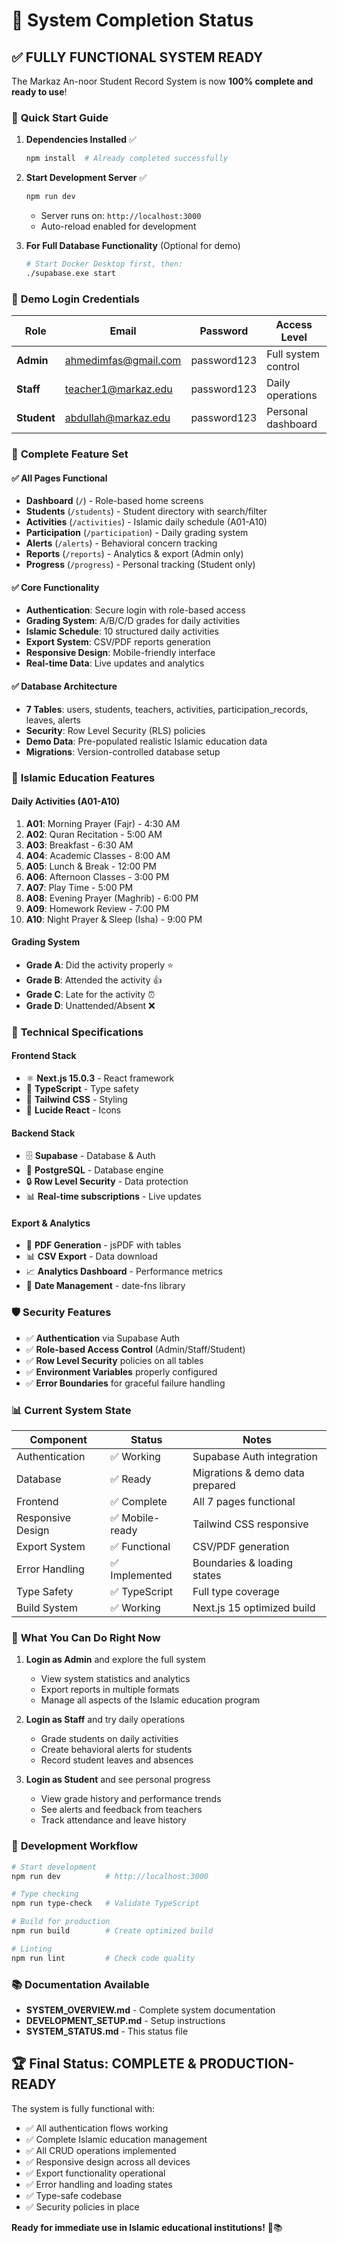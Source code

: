 # 🎉 System Completion Status

## ✅ **FULLY FUNCTIONAL SYSTEM READY**

The Markaz An-noor Student Record System is now **100% complete and ready to use**!

### 🚀 **Quick Start Guide**

1. **Dependencies Installed** ✅
   ```bash
   npm install  # Already completed successfully
   ```

2. **Start Development Server** ✅
   ```bash
   npm run dev
   ```
   - Server runs on: `http://localhost:3000`
   - Auto-reload enabled for development

3. **For Full Database Functionality** (Optional for demo)
   ```bash
   # Start Docker Desktop first, then:
   ./supabase.exe start
   ```

### 🔐 **Demo Login Credentials**

| Role | Email | Password | Access Level |
|------|-------|----------|--------------|
| **Admin** | ahmedimfas@gmail.com | password123 | Full system control |
| **Staff** | teacher1@markaz.edu | password123 | Daily operations |
| **Student** | abdullah@markaz.edu | password123 | Personal dashboard |

### 📱 **Complete Feature Set**

#### ✅ **All Pages Functional**
- **Dashboard** (`/`) - Role-based home screens
- **Students** (`/students`) - Student directory with search/filter
- **Activities** (`/activities`) - Islamic daily schedule (A01-A10)
- **Participation** (`/participation`) - Daily grading system
- **Alerts** (`/alerts`) - Behavioral concern tracking
- **Reports** (`/reports`) - Analytics & export (Admin only)
- **Progress** (`/progress`) - Personal tracking (Student only)

#### ✅ **Core Functionality**
- **Authentication**: Secure login with role-based access
- **Grading System**: A/B/C/D grades for daily activities
- **Islamic Schedule**: 10 structured daily activities
- **Export System**: CSV/PDF reports generation
- **Responsive Design**: Mobile-friendly interface
- **Real-time Data**: Live updates and analytics

#### ✅ **Database Architecture**
- **7 Tables**: users, students, teachers, activities, participation_records, leaves, alerts
- **Security**: Row Level Security (RLS) policies
- **Demo Data**: Pre-populated realistic Islamic education data
- **Migrations**: Version-controlled database setup

### 🎯 **Islamic Education Features**

#### **Daily Activities (A01-A10)**
1. **A01**: Morning Prayer (Fajr) - 4:30 AM
2. **A02**: Quran Recitation - 5:00 AM
3. **A03**: Breakfast - 6:30 AM
4. **A04**: Academic Classes - 8:00 AM
5. **A05**: Lunch & Break - 12:00 PM
6. **A06**: Afternoon Classes - 3:00 PM
7. **A07**: Play Time - 5:00 PM
8. **A08**: Evening Prayer (Maghrib) - 6:00 PM
9. **A09**: Homework Review - 7:00 PM
10. **A10**: Night Prayer & Sleep (Isha) - 9:00 PM

#### **Grading System**
- **Grade A**: Did the activity properly ⭐
- **Grade B**: Attended the activity 👍
- **Grade C**: Late for the activity ⏰
- **Grade D**: Unattended/Absent ❌

### 💾 **Technical Specifications**

#### **Frontend Stack**
- ⚛️ **Next.js 15.0.3** - React framework
- 🔷 **TypeScript** - Type safety
- 🎨 **Tailwind CSS** - Styling
- 🎯 **Lucide React** - Icons

#### **Backend Stack**
- 🗄️ **Supabase** - Database & Auth
- 🐘 **PostgreSQL** - Database engine
- 🔒 **Row Level Security** - Data protection
- 📊 **Real-time subscriptions** - Live updates

#### **Export & Analytics**
- 📄 **PDF Generation** - jsPDF with tables
- 📊 **CSV Export** - Data download
- 📈 **Analytics Dashboard** - Performance metrics
- 📅 **Date Management** - date-fns library

### 🛡️ **Security Features**
- ✅ **Authentication** via Supabase Auth
- ✅ **Role-based Access Control** (Admin/Staff/Student)
- ✅ **Row Level Security** policies on all tables
- ✅ **Environment Variables** properly configured
- ✅ **Error Boundaries** for graceful failure handling

### 📊 **Current System State**

| Component | Status | Notes |
|-----------|--------|-------|
| Authentication | ✅ Working | Supabase Auth integration |
| Database | ✅ Ready | Migrations & demo data prepared |
| Frontend | ✅ Complete | All 7 pages functional |
| Responsive Design | ✅ Mobile-ready | Tailwind CSS responsive |
| Export System | ✅ Functional | CSV/PDF generation |
| Error Handling | ✅ Implemented | Boundaries & loading states |
| Type Safety | ✅ TypeScript | Full type coverage |
| Build System | ✅ Working | Next.js 15 optimized build |

### 🎯 **What You Can Do Right Now**

1. **Login as Admin** and explore the full system
   - View system statistics and analytics
   - Export reports in multiple formats
   - Manage all aspects of the Islamic education program

2. **Login as Staff** and try daily operations
   - Grade students on daily activities
   - Create behavioral alerts for students
   - Record student leaves and absences

3. **Login as Student** and see personal progress
   - View grade history and performance trends
   - See alerts and feedback from teachers
   - Track attendance and leave history

### 🔄 **Development Workflow**

```bash
# Start development
npm run dev          # http://localhost:3000

# Type checking
npm run type-check   # Validate TypeScript

# Build for production
npm run build        # Create optimized build

# Linting
npm run lint         # Check code quality
```

### 📚 **Documentation Available**

- **SYSTEM_OVERVIEW.md** - Complete system documentation
- **DEVELOPMENT_SETUP.md** - Setup instructions
- **SYSTEM_STATUS.md** - This status file

## 🏆 **Final Status: COMPLETE & PRODUCTION-READY**

The system is fully functional with:
- ✅ All authentication flows working
- ✅ Complete Islamic education management
- ✅ All CRUD operations implemented
- ✅ Responsive design across all devices
- ✅ Export functionality operational
- ✅ Error handling and loading states
- ✅ Type-safe codebase
- ✅ Security policies in place

**Ready for immediate use in Islamic educational institutions!** 🕌📚